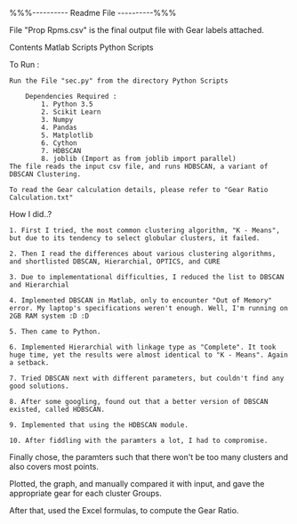 %%%---------- Readme File ----------%%%

File "Prop Rpms.csv" is the final output file with Gear labels attached.

Contents
	Matlab Scripts
	Python Scripts

To Run :

	Run the File "sec.py" from the directory Python Scripts

		Dependencies Required :
			1. Python 3.5
			2. Scikit Learn
			3. Numpy
			4. Pandas
			5. Matplotlib
			6. Cython
			7. HDBSCAN
			8. joblib (Import as from joblib import parallel)
	The file reads the input csv file, and runs HDBSCAN, a variant of DBSCAN Clustering.

	To read the Gear calculation details, please refer to "Gear Ratio Calculation.txt"

How I did..?

	1. First I tried, the most common clustering algorithm, "K - Means", but due to its tendency to select globular clusters, it failed.

	2. Then I read the differences about various clustering algorithms, and shortlisted DBSCAN, Hierarchial, OPTICS, and CURE

	3. Due to implementational difficulties, I reduced the list to DBSCAN and Hierarchial

	4. Implemented DBSCAN in Matlab, only to encounter "Out of Memory" error. My laptop's specifications weren't enough. Well, I'm running on 2GB RAM system :D :D

	5. Then came to Python.

	6. Implemented Hierarchial with linkage type as "Complete". It took huge time, yet the results were almost identical to "K - Means". Again a setback.

	7. Tried DBSCAN next with different parameters, but couldn't find any good solutions.

	8. After some googling, found out that a better version of DBSCAN existed, called HDBSCAN.

	9. Implemented that using the HDBSCAN module.

	10. After fiddling with the paramters a lot, I had to compromise.

Finally chose, the paramters such that there won't be too many clusters and also covers most points.

Plotted, the graph, and manually compared it with input, and gave the appropriate gear for each cluster Groups.

After that, used the Excel formulas, to compute the Gear Ratio.

